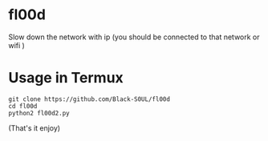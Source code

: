 # fl00d
Slow down the network with ip (you should be connected to that network or wifi )

# Usage in Termux

``` 
git clone https://github.com/Black-S0UL/fl00d
cd fl00d
python2 fl00d2.py
```

(That's it enjoy)

